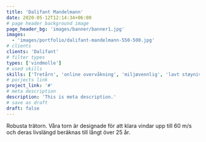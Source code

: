 ```yaml
---
title: 'Dalifant Mandelmann'
date: 2020-05-12T12:14:34+06:00
# page header background image
page_header_bg: 'images/banner/banner1.jpg'
images:
  - 'images/portfolio/dalifant-mandelmann-550-500.jpg'
# clients
clients: 'Dalifant'
# filter types
types: ['vindmolle']
# used skills
skills: ['Tretårn', 'online overvåkning', 'miljøvennlig', 'lavt støynivå']
# porjects link
project_link: '#'
# meta description
description: 'This is meta description.'
# save as draft
draft: false
---
```


Robusta trätorn.
Våra torn är designade för att klara vindar upp till 60 m/s och deras livslängd beräknas till långt över 25 år.
